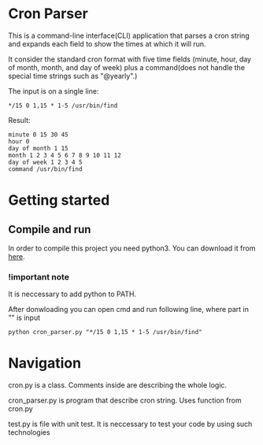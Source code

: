 # Cron Parser

This is a command-line interface(CLI) application that parses a cron string and expands each field to show the times at which it will run.

It consider the standard cron format with five time fields (minute, hour, day of month, month, and day of week) plus a command(does not handle the special time strings such as "@yearly".)

The input is on a single line:

```
*/15 0 1,15 * 1-5 /usr/bin/find
```

Result:

```
minute 0 15 30 45
hour 0
day of month 1 15
month 1 2 3 4 5 6 7 8 9 10 11 12
day of week 1 2 3 4 5
command /usr/bin/find
```

# Getting started
## Compile and run
In order to compile this project you need python3. You can download it from [here](https://www.python.org/downloads/).
### !important note
It is neccessary to add python to PATH.

After donwloading you can open cmd and run following line, where part in "" is input
```
python cron_parser.py "*/15 0 1,15 * 1-5 /usr/bin/find" 
```

# Navigation
cron.py is a class. Comments inside are describing the whole logic.

cron_parser.py is program that describe cron string. Uses function from cron.py

test.py is file with unit test. It is neccessary to test your code by using such technologies
